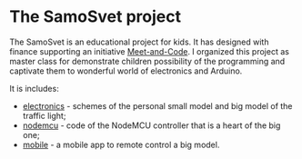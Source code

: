 # The SamoSvet project

The SamoSvet is an educational project for kids.
It has designed with finance supporting an initiative [Meet-and-Code](https://meet-and-code.org/).
I organized this project as master class for demonstrate children possibility of the programming and captivate them to wonderful world of electronics and Arduino.

It is includes:
* [electronics](electronics/) - schemes of the personal small model and big model of the traffic light;
* [nodemcu](nodemcu/) - code of the NodeMCU controller that is a heart of the big one;
* [mobile](https://github.com/GRomR1/qt-samosvet-mobile-app) - a mobile app to remote control a big model.
